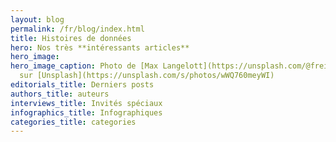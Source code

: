 ```yaml
---
layout: blog
permalink: /fr/blog/index.html
title: Histoires de données
hero: Nos très **intéressants articles**
hero_image: 
hero_image_caption: Photo de [Max Langelott](https://unsplash.com/@freiburgermax)
  sur [Unsplash](https://unsplash.com/s/photos/wWQ760meyWI)
editorials_title: Derniers posts
authors_title: auteurs
interviews_title: Invités spéciaux
infographics_title: Infographiques
categories_title: categories
---
```

